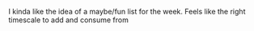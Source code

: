 I kinda like the idea of a maybe/fun list for the week. Feels like the right timescale to add and consume from